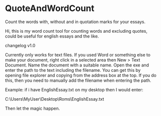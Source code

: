 # QuoteAndWordCount
Count the words with, without and in quotation marks for your essays.

Hi, this is my word count tool for counting words and excluding quotes, could be useful for english essays and the like.

changelog
v1.0

Currently only works for text files. 
If you used Word or something else to make your document, right click in a selected area then New > Text Document.
Name the document with a suitable name.
Open the exe and enter the path to the text including the filename. You can get this by opening file explorer and 
copying from the address box at the top. If you do this, then you need to manually add the filename when entering the path.

Example: if i have EnglishEssay.txt on my desktop then I would enter:

C:\Users\MyUser\Desktop\Roms\EnglishEssay.txt

Then let the magic happen.

